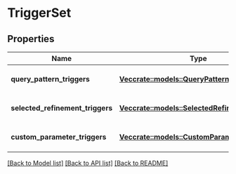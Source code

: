 # TriggerSet

## Properties

Name | Type | Description | Notes
------------ | ------------- | ------------- | -------------
**query_pattern_triggers** | [**Vec<crate::models::QueryPatternTrigger>**](QueryPatternTrigger.md) | Query pattern triggers. | 
**selected_refinement_triggers** | [**Vec<crate::models::SelectedRefinementTrigger>**](SelectedRefinementTrigger.md) | Selected refinement triggers. | 
**custom_parameter_triggers** | [**Vec<crate::models::CustomParameterTrigger>**](CustomParameterTrigger.md) | Custom parameter triggers. | 

[[Back to Model list]](../README.md#documentation-for-models) [[Back to API list]](../README.md#documentation-for-api-endpoints) [[Back to README]](../README.md)



